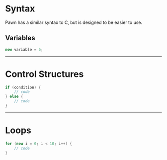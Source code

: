 # Syntax
Pawn has a similar syntax to C, but is designed to be easier to use.

## Variables

```cpp
new variable = 5;
```

<hr/>

# Control Structures

```cpp
if (condition) {
	// code
} else {
	// code
}
```
<hr/>

# Loops

```cpp
for (new i = 0; i < 10; i++) {
	// code
}
```
